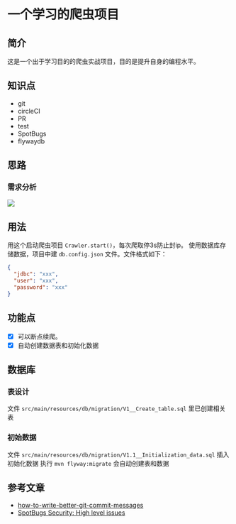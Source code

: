 # 一个学习的爬虫项目
## 简介
这是一个出于学习目的的爬虫实战项目，目的是提升自身的编程水平。
## 知识点
- git
- circleCI
- PR
- test
- SpotBugs
- flywaydb
## 思路
### 需求分析
![](https://cdn.jsdelivr.net/gh/qbboo/picture@main/uPic/2023_12_18_57UFqpZouPl4.png)
## 用法
用这个启动爬虫项目 `Crawler.start()`，每次爬取停3s防止封ip。
使用数据库存储数据，项目中建 `db.config.json` 文件。文件格式如下：
```json
{
  "jdbc": "xxx",
  "user": "xxx",
  "password": "xxx"
}
```
## 功能点
 - [x] 可以断点续爬。
 - [x] 自动创建数据表和初始化数据
## 数据库
### 表设计
文件 `src/main/resources/db/migration/V1__Create_table.sql` 里已创建相关表
### 初始数据
文件 `src/main/resources/db/migration/V1.1__Initialization_data.sql` 插入初始化数据
执行 `mvn flyway:migrate` 会自动创建表和数据

## 参考文章
- [how-to-write-better-git-commit-messages](https://www.freecodecamp.org/news/how-to-write-better-git-commit-messages/)
- [SpotBugs Security: High level issues](https://docs.embold.io/spotbugs-security-high-level-issues/)